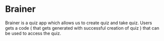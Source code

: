 # Brainer
Brainer is a quiz app which allows us to create quiz and take quiz. Users gets a code ( that gets generated with successful creation of quiz ) that can be used to access the quiz.

